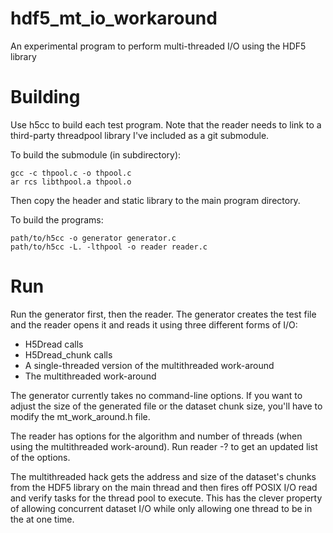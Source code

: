 # hdf5_mt_io_workaround
An experimental program to perform multi-threaded I/O using the HDF5 library

# Building

Use h5cc to build each test program. Note that the reader needs to link to
a third-party threadpool library I've included as a git submodule.

To build the submodule (in subdirectory):
```
gcc -c thpool.c -o thpool.c
ar rcs libthpool.a thpool.o
```

Then copy the header and static library to the main program directory.

To build the programs:
```
path/to/h5cc -o generator generator.c
path/to/h5cc -L. -lthpool -o reader reader.c
```

# Run

Run the generator first, then the reader. The generator creates the test file
and the reader opens it and reads it using three different forms of I/O:

* H5Dread calls
* H5Dread_chunk calls
* A single-threaded version of the multithreaded work-around
* The multithreaded work-around

The generator currently takes no command-line options. If you want to adjust
the size of the generated file or the dataset chunk size, you'll have to
modify the mt_work_around.h file.

The reader has options for the algorithm and number of threads (when using the
multithreaded work-around). Run reader -? to get an updated list of the options.

The multithreaded hack gets the address and size of the dataset's chunks from
the HDF5 library on the main thread and then fires off POSIX I/O read and
verify tasks for the thread pool to execute. This has the clever property of
allowing concurrent dataset I/O while only allowing one thread to be in the
at one time.
